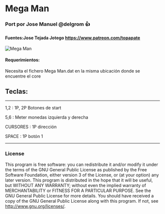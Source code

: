 # Mega Man

### Port por Jose Manuel @delgrom :+1: 
#### Fuentes:Jose Tejada Jotego https://www.patreon.com/topapate

![Mega Man](https://user-images.githubusercontent.com/31018768/93026995-62728680-f60a-11ea-8d5a-f1c6a82b92e8.png)

#### Requerimientos:

Necesita el fichero Mega Man.dat en la misma ubicación donde se encuentre el core

## Teclas:
--------------------------------------------------
1,2 :   1P, 2P Botones de start

5,6 :   Meter monedas izquierda y derecha

CURSORES : 1P dirección

SPACE    : 1P botón 1

---------------------------------------------------
### License


This program is free software: you can redistribute it and/or modify it under the terms of the GNU General Public License as published by the Free Software Foundation, either version 3 of the License, or (at your option) any later version.
This program is distributed in the hope that it will be useful, but WITHOUT ANY WARRANTY; without even the implied warranty of MERCHANTABILITY or FITNESS FOR A PARTICULAR PURPOSE. See the GNU General Public License for more details.
You should have received a copy of the GNU General Public License along with this program. If not, see http://www.gnu.org/licenses/.
